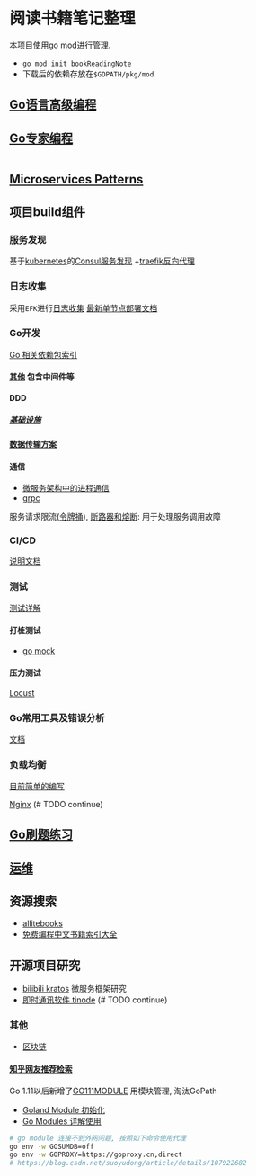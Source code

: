 # 阅读书籍笔记整理

本项目使用go mod进行管理.
- `go mod init bookReadingNote`
- 下载后的依赖存放在`$GOPATH/pkg/mod`

## [Go语言高级编程](aAdvanceGoProgram/README.md)
## [Go专家编程](aGoExpertProgramming/README.md)

~~~ ## [Distributed Computing with Go](distributionComputingWithGo/README.md) (# TODO continue)
~~~

## [Microservices Patterns](aMicroservicesPatterns/README.md)


## 项目build组件

### 服务发现
基于[kubernetes](Kubernetes/README.md)的[Consul服务发现](aMicroservicesPatterns/doc/chapter3/Service-discovery.md)
+[traefik反向代理](Kubernetes/kubernetes-plugin/ingress/README.md#Traefik介绍)


### 日志收集
采用`EFK`进行[日志收集](doc/log/README.md)
[最新单节点部署文档](doc/log/efk/README.md)

### Go开发
[Go 相关依赖包索引](https://godoc.org/)

#### [其他](doc/other.md) 包含中间件等

#### DDD
##### [基础设施](infra/README.md)

#### [数据传输方案](project/dataTransmission/README.md)

#### 通信
- [微服务架构中的进程通信](aMicroservicesPatterns/doc/chapter3/README.md)
- [grpc](aMicroservicesPatterns/code/chapter3/grpcExample/README.md)

服务请求限流([令牌捅](aAdvanceGoProgram/chapter5/tokenLimit/tokenBase.go)), [断路器和熔断](project/CircuitAndHystrix/README.md): 用于处理服务调用故障

### CI/CD
[说明文档](project/ci/README.md)

### 测试
[测试详解](aGoExpertProgramming/chapter7/README.md)

#### 打桩测试
- [go mock](project/mock/README.md)

#### 压力测试
[Locust](https://locust.io/)

### Go常用工具及错误分析
[文档](doc/goError/README.md)

### 负载均衡
[目前简单的编写](aAdvanceGoProgram/chapter6/README.md#负载均衡)

[Nginx](doc/DevOps/Nginx/README.md) (# TODO continue)


## [Go刷题练习](practice/README.md)

## [运维](doc/DevOps/README.md)

## 资源搜索
- [allitebooks](http://www.allitebooks.org/)
- [免费编程中文书籍索引大全](https://github.com/justjavac/free-programming-books-zh_CN)

## 开源项目研究
- [bilibili kratos](https://github.com/shanwenhao1/kratosLearn) 微服务框架研究
- [即时通讯软件 tinode](https://github.com/tinode/chat) (# TODO continue)

### 其他
- [区块链](blockChain/README.md)

#### [知乎网友推荐检索](https://zhuanlan.zhihu.com/p/23857699)

Go 1.11以后新增了[GO111MODULE](https://learnku.com/go/t/39086) 用模块管理, 淘汰GoPath
- [Goland Module 初始化](https://www.cnblogs.com/bbllw/p/12377155.html)
- [Go Modules 详解使用](https://learnku.com/articles/27401)
```bash
# go module 连接不到外网问题, 按照如下命令使用代理
go env -w GOSUMDB=off
go env -w GOPROXY=https://goproxy.cn,direct
# https://blog.csdn.net/suoyudong/article/details/107922682
```